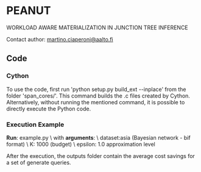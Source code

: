 # PEANUT
WORKLOAD AWARE MATERIALIZATION IN JUNCTION TREE INFERENCE 

Contact author: martino.ciaperoni@aalto.fi 

## Code 

### Cython

To use the code, first run 'python setup.py build_ext --inplace' from the folder 'span_cores/'. This command builds the .c files created by Cython. Alternatively, without running the mentioned command, it is possible to directly execute the Python code.

### Execution Example 

**Run**:
example.py \\
with **arguments**: \\
dataset:asia (Bayesian network - bif format)  \\
K: 1000 (budget) \\
epsilon: 1.0 approximation level

After the execution, the outputs folder contain the average cost savings for a set of generate queries. 


